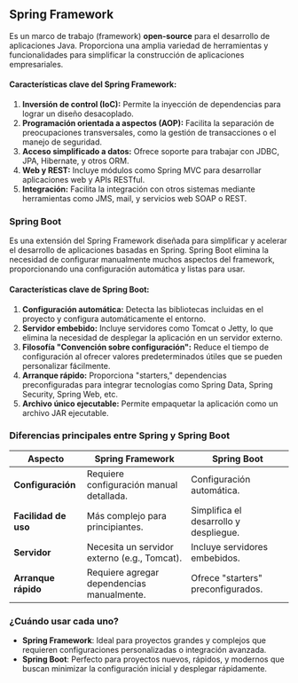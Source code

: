 ## Spring Framework
Es un marco de trabajo (framework) **open-source** para el desarrollo de aplicaciones Java. Proporciona una amplia variedad de herramientas y funcionalidades para simplificar la construcción de aplicaciones empresariales.
#### **Características clave del Spring Framework:**

1. **Inversión de control (IoC):** Permite la inyección de dependencias para lograr un diseño desacoplado.
2. **Programación orientada a aspectos (AOP):** Facilita la separación de preocupaciones transversales, como la gestión de transacciones o el manejo de seguridad.
3. **Acceso simplificado a datos:** Ofrece soporte para trabajar con JDBC, JPA, Hibernate, y otros ORM.
4. **Web y REST:** Incluye módulos como Spring MVC para desarrollar aplicaciones web y APIs RESTful.
5. **Integración:** Facilita la integración con otros sistemas mediante herramientas como JMS, mail, y servicios web SOAP o REST.

### **Spring Boot**

Es una extensión del Spring Framework diseñada para simplificar y acelerar el desarrollo de aplicaciones basadas en Spring. Spring Boot elimina la necesidad de configurar manualmente muchos aspectos del framework, proporcionando una configuración automática y listas para usar.
#### **Características clave de Spring Boot:**

1. **Configuración automática:** Detecta las bibliotecas incluidas en el proyecto y configura automáticamente el entorno.
2. **Servidor embebido:** Incluye servidores como Tomcat o Jetty, lo que elimina la necesidad de desplegar la aplicación en un servidor externo.
3. **Filosofía "Convención sobre configuración":** Reduce el tiempo de configuración al ofrecer valores predeterminados útiles que se pueden personalizar fácilmente.
4. **Arranque rápido:** Proporciona "starters," dependencias preconfiguradas para integrar tecnologías como Spring Data, Spring Security, Spring Web, etc.
5. **Archivo único ejecutable:** Permite empaquetar la aplicación como un archivo JAR ejecutable.


### **Diferencias principales entre Spring y Spring Boot**

| **Aspecto**          | **Spring Framework**                         | **Spring Boot**                        |
| -------------------- | -------------------------------------------- | -------------------------------------- |
| **Configuración**    | Requiere configuración manual detallada.     | Configuración automática.              |
| **Facilidad de uso** | Más complejo para principiantes.             | Simplifica el desarrollo y despliegue. |
| **Servidor**         | Necesita un servidor externo (e.g., Tomcat). | Incluye servidores embebidos.          |
| **Arranque rápido**  | Requiere agregar dependencias manualmente.   | Ofrece "starters" preconfigurados.     |

### **¿Cuándo usar cada uno?**

- **Spring Framework**: Ideal para proyectos grandes y complejos que requieren configuraciones personalizadas o integración avanzada.
- **Spring Boot**: Perfecto para proyectos nuevos, rápidos, y modernos que buscan minimizar la configuración inicial y desplegar rápidamente.